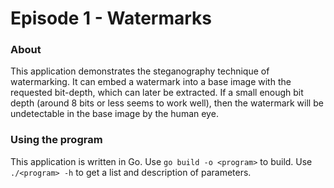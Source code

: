 # Episode 1 - Watermarks

### About

This application demonstrates the steganography technique of watermarking. It can embed a watermark into a base image with the requested bit-depth, which can later be extracted. If a small enough bit depth (around 8 bits or less seems to work well), then the watermark will be undetectable in the base image by the human eye.

### Using the program

This application is written in Go. Use `go build -o <program>` to build. Use `./<program> -h` to get a list and description of parameters.
